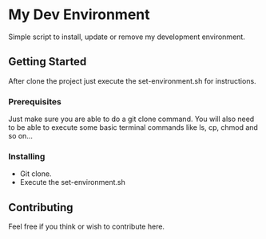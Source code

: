 # My Dev Environment

Simple script to install, update or remove my development environment.

## Getting Started

After clone the project just execute the set-environment.sh for instructions.

### Prerequisites

Just make sure you are able to do a git clone command.
You will also need to be able to execute some basic terminal commands like ls, cp, chmod and so on...

### Installing

- Git clone.
- Execute the set-environment.sh

## Contributing

Feel free if you think or wish to contribute here.
